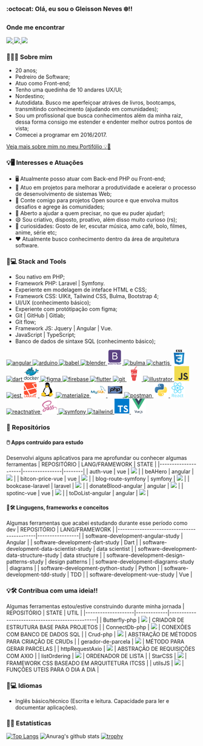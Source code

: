### :octocat: Olá, eu sou o Gleisson Neves ❄️!!
### Onde me encontrar
<span>
  <a href="https://www.linkedin.com/in/gleissonneves/" rel="nofollow noreferrer">
    <img src="https://img.shields.io/static/v1?label=me&message=Linkedin&color=0A66C2&style=for-the-badge&logo=linkedin"/>
  </a>
</span>
<span>
  <a href="https://www.behance.net/gleissonneves" rel="nofollow noreferrer">
    <img src="https://img.shields.io/static/v1?label=me&message=Behance&color=1769FF&style=for-the-badge&logo=behance"/>
  </a>
</span>

<span>
  <a href="https://www.instagram.com/gleisson_neves_/" rel="nofollow noreferrer">
    <img src="https://img.shields.io/static/v1?label=me&message=Instagram&color=E4405F&style=for-the-badge&logo=instagram"/>
  </a>
</span>

### 👨🏻‍💻 Sobre mim

* 20 anos;
* Pedreiro de Software;
* Atuo como Front-end;
* Tenho uma quedinha de 10 andares UX/UI;
* Nordestino;
* Autodidata. Busco me aperfeiçoar atráves de livros, bootcamps, transmitindo conhecimento (ajudando em comunidades);
* Sou um profissional que busca conhecimentos além da minha raiz, dessa forma consigo me estender e endenter melhor outros pontos de vista;
* Comecei a programar em 2016/2017.

[Veja mais sobre mim no meu Portifólio 💡:blue_heart:](https://gleissonneves.github.io/gleissonneves/)

### 💡🖥️ Interesses e Atuações

* 🖥️ Atualmente posso atuar com Back-end PHP ou Front-end;
* 🌱 Atuo em projetos para melhorar a produtividade e acelerar o processo de desenvolvimento de sistemas Web;
* 👻 Conte comigo para projetos Open source e que envolva muitos desafios e agrege às comunidades;
* 💬 Aberto a ajudar a quem precisar, no que eu puder ajudar!;
* 😄 Sou criativo, disposto, proativo, além disso muito curioso (rs);
* 🤡 curiosidades: Gosto de ler, escutar música, amo café, bolo, filmes, anime, série etc;
* ❤️ Atualmente busco conhecimento dentro da área de arquitetura software.

### 🚀💻 Stack and Tools

* Sou nativo em PHP;
* Framework PHP: Laravel | Symfony.
* Experiente em modelagem de inteface HTML e CSS;
* Framework CSS: UIKit, Tailwind CSS, Bulma, Bootstrap 4;
* UI/UX (conhecimento básico);
* Experiente com protótipação com figma;
* Git | GitHub | Gitlab;
* Git flow;
* Framework JS: Jquery | Angular | Vue.
* JavaScript | TypeScript;
* Banco de dados de sintaxe SQL (conhecimento básico);


<p align="left"> <a href="https://angular.io" target="_blank"> <img src="https://angular.io/assets/images/logos/angular/angular.svg" alt="angular" width="40" height="40"/> </a> <a href="https://www.arduino.cc/" target="_blank"> <img src="https://cdn.worldvectorlogo.com/logos/arduino-1.svg" alt="arduino" width="40" height="40"/> </a> <a href="https://babeljs.io/" target="_blank"> <img src="https://www.vectorlogo.zone/logos/babeljs/babeljs-icon.svg" alt="babel" width="40" height="40"/> </a> <a href="https://www.blender.org/" target="_blank"> <img src="https://download.blender.org/branding/community/blender_community_badge_white.svg" alt="blender" width="40" height="40"/> </a> <a href="https://getbootstrap.com" target="_blank"> <img src="https://raw.githubusercontent.com/devicons/devicon/master/icons/bootstrap/bootstrap-plain-wordmark.svg" alt="bootstrap" width="40" height="40"/> </a> <a href="https://bulma.io/" target="_blank"> <img src="https://raw.githubusercontent.com/gilbarbara/logos/804dc257b59e144eaca5bc6ffd16949752c6f789/logos/bulma.svg" alt="bulma" width="40" height="40"/> </a> <a href="https://www.chartjs.org" target="_blank"> <img src="https://www.chartjs.org/media/logo-title.svg" alt="chartjs" width="40" height="40"/> </a> <a href="https://www.w3schools.com/css/" target="_blank"> <img src="https://raw.githubusercontent.com/devicons/devicon/master/icons/css3/css3-original-wordmark.svg" alt="css3" width="40" height="40"/> </a> <a href="https://dart.dev" target="_blank"> <img src="https://www.vectorlogo.zone/logos/dartlang/dartlang-icon.svg" alt="dart" width="40" height="40"/> </a> <a href="https://www.docker.com/" target="_blank"> <img src="https://raw.githubusercontent.com/devicons/devicon/master/icons/docker/docker-original-wordmark.svg" alt="docker" width="40" height="40"/> </a> <a href="https://www.figma.com/" target="_blank"> <img src="https://www.vectorlogo.zone/logos/figma/figma-icon.svg" alt="figma" width="40" height="40"/> </a> <a href="https://firebase.google.com/" target="_blank"> <img src="https://www.vectorlogo.zone/logos/firebase/firebase-icon.svg" alt="firebase" width="40" height="40"/> </a> <a href="https://flutter.dev" target="_blank"> <img src="https://www.vectorlogo.zone/logos/flutterio/flutterio-icon.svg" alt="flutter" width="40" height="40"/> </a> <a href="https://git-scm.com/" target="_blank"> <img src="https://www.vectorlogo.zone/logos/git-scm/git-scm-icon.svg" alt="git" width="40" height="40"/> </a> <a href="https://gulpjs.com" target="_blank"> <img src="https://raw.githubusercontent.com/devicons/devicon/master/icons/gulp/gulp-plain.svg" alt="gulp" width="40" height="40"/> </a> <a href="https://www.adobe.com/in/products/illustrator.html" target="_blank"> <img src="https://www.vectorlogo.zone/logos/adobe_illustrator/adobe_illustrator-icon.svg" alt="illustrator" width="40" height="40"/> </a> <a href="https://developer.mozilla.org/en-US/docs/Web/JavaScript" target="_blank"> <img src="https://raw.githubusercontent.com/devicons/devicon/master/icons/javascript/javascript-original.svg" alt="javascript" width="40" height="40"/> </a> <a href="https://jestjs.io" target="_blank"> <img src="https://www.vectorlogo.zone/logos/jestjsio/jestjsio-icon.svg" alt="jest" width="40" height="40"/> </a> <a href="https://laravel.com/" target="_blank"> <img src="https://raw.githubusercontent.com/devicons/devicon/master/icons/laravel/laravel-plain-wordmark.svg" alt="laravel" width="40" height="40"/> </a> <a href="https://www.linux.org/" target="_blank"> <img src="https://raw.githubusercontent.com/devicons/devicon/master/icons/linux/linux-original.svg" alt="linux" width="40" height="40"/> </a> <a href="https://materializecss.com/" target="_blank"> <img src="https://raw.githubusercontent.com/prplx/svg-logos/5585531d45d294869c4eaab4d7cf2e9c167710a9/svg/materialize.svg" alt="materialize" width="40" height="40"/> </a> <a href="https://www.mysql.com/" target="_blank"> <img src="https://raw.githubusercontent.com/devicons/devicon/master/icons/mysql/mysql-original-wordmark.svg" alt="mysql" width="40" height="40"/> </a> <a href="https://www.php.net" target="_blank"> <img src="https://raw.githubusercontent.com/devicons/devicon/master/icons/php/php-original.svg" alt="php" width="40" height="40"/> </a> <a href="https://postman.com" target="_blank"> <img src="https://www.vectorlogo.zone/logos/getpostman/getpostman-icon.svg" alt="postman" width="40" height="40"/> </a> <a href="https://www.python.org" target="_blank"> <img src="https://raw.githubusercontent.com/devicons/devicon/master/icons/python/python-original.svg" alt="python" width="40" height="40"/> </a> <a href="https://reactjs.org/" target="_blank"> <img src="https://raw.githubusercontent.com/devicons/devicon/master/icons/react/react-original-wordmark.svg" alt="react" width="40" height="40"/> </a> <a href="https://reactnative.dev/" target="_blank"> <img src="https://reactnative.dev/img/header_logo.svg" alt="reactnative" width="40" height="40"/> </a> <a href="https://sass-lang.com" target="_blank"> <img src="https://raw.githubusercontent.com/devicons/devicon/master/icons/sass/sass-original.svg" alt="sass" width="40" height="40"/> </a> <a href="https://symfony.com" target="_blank"> <img src="https://symfony.com/logos/symfony_black_03.svg" alt="symfony" width="40" height="40"/> </a> <a href="https://tailwindcss.com/" target="_blank"> <img src="https://www.vectorlogo.zone/logos/tailwindcss/tailwindcss-icon.svg" alt="tailwind" width="40" height="40"/> </a> <a href="https://www.typescriptlang.org/" target="_blank"> <img src="https://raw.githubusercontent.com/devicons/devicon/master/icons/typescript/typescript-original.svg" alt="typescript" width="40" height="40"/> </a> <a href="https://vuejs.org/" target="_blank"> <img src="https://raw.githubusercontent.com/devicons/devicon/master/icons/vuejs/vuejs-original-wordmark.svg" alt="vuejs" width="40" height="40"/> </a> </p>

### :toolbox: Repositórios
#### :computer_mouse: Apps contruído para estudo
Desenvolvi alguns aplicativos para me aprofundar ou conhecer algumas ferramentas
| REPOSITÓRIO         | LANG/FRAMEWORK | STATE  |
|---------------------|----------------|--------|
| auth-vue            | vue            | <img src="https://img.shields.io/badge/status project-finished-red"/> |
| beAHero             | angular        | <img src="https://img.shields.io/badge/status project-finished-red"/> |
| bitcon-price-vue    | vue            | <img src="https://img.shields.io/badge/status project-finished-red"/> |
| blog-route-symfony  | symfony        | <img src="https://img.shields.io/badge/status project-finished-red"/> |
| bookcase-laravel    | laravel        | <img src="https://img.shields.io/badge/status project-finished-red"/> |
| donateBlood-angular | angular        | <img src="https://img.shields.io/badge/status project-finished-red"/> |
| spotinc-vue         | vue            | <img src="https://img.shields.io/badge/status project-finished-red"/> |
| toDoList-angular    | angular        | <img src="https://img.shields.io/badge/status project-finished-red"/> |


#### :bookmark_tabs::hammer_and_wrench: Lingugens, frameworks e conceitos
Algumas ferramentas que acabei estudando durante esse período como dev 
| REPOSITÓRIO                                | LANG/FRAMEWORK  |
|--------------------------------------------|-----------------|
| software-development-angular-study         | Angular         |
| software-development-dart-study            | Dart            |
| software-development-data-scientist-study  | data scientist  |
| software-development-data-structure-study  | data structure  |
| software-development-design-patterns-study | design patterns |
| software-development-diagrams-study        | diagrams        |
| software-development-python-study          | Python          |
| software-development-tdd-study             | TDD             |
| software-development-vue-study             | Vue             |


### :bulb::hammer_and_wrench: Contribua com uma ideia!!
Algumas ferramentas estou/estive construindo durante minha jornada
| REPOSITÓRIO        | STATE       | UTIL                                           |
|--------------------|-------------|------------------------------------------------|
| Butterfly-php      | <img src="https://img.shields.io/badge/status project-depreciated-red"/> | CRIADOR DE ESTRUTURA BASE PARA PROJETOS        |
| ConnectDb-php      | <img src="https://img.shields.io/badge/status project-depreciated-red"/> | CONEXÕES COM BANCO DE DADOS SQL                |
| Crud-php           | <img src="https://img.shields.io/badge/status project-depreciated-red"/> | ABSTRAÇÃO DE MÉTODOS PARA CRIAÇÃO DE CRUDs     |
| gerador-de-parcela | <img src="https://img.shields.io/badge/status project-welcome-green"/> | MÉTODO PARA GERAR PARCELAS                       |
| httpRequestAxio    | <img src="https://img.shields.io/badge/status project-dev-yello"/> | ABSTRAÇÃO DE REQUISIÇÕES COM AXIO            |
| listOrdering       | <img src="https://img.shields.io/badge/status project-welcome-green"/> | ORDENADOR DE LISTA                               |
| StarCSS            | <img src="https://img.shields.io/badge/status project-depreciated-red"/> | FRAMEWORK CSS BASEADO EM ARQUITETURA ITCSS |
| utilsJS            | <img src="https://img.shields.io/badge/status project-dev-yello"/> | FUNÇÕES UTEIS PARA O DIA A DIA               |

### 🚀💻 Idiomas
* Inglês básico/técnico (Escrita e leitura. Capacidade para ler e documentar aplicações).

### 🧮📐 Estatísticas

[![Top Langs](https://github-readme-stats.vercel.app/api/top-langs/?username=gleissonneves&hide=html,hack&theme=tokyonight)](https://github.com/anuraghazra/github-readme-stats)
![Anurag's github stats](https://github-readme-stats.vercel.app/api?username=gleissonneves&show_icons=true&theme=tokyonight)
[![trophy](https://github-profile-trophy.vercel.app/?username=gleissonneves&theme=gruvbox)](https://github.com/gleissonneves/github-profile-trophy)

